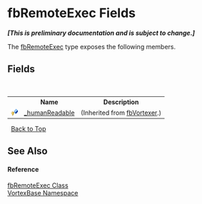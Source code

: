 # fbRemoteExec Fields
 _**\[This is preliminary documentation and is subject to change.\]**_

The <a href="T_VortexBase_fbRemoteExec.md">fbRemoteExec</a> type exposes the following members.


## Fields
&nbsp;<table><tr><th></th><th>Name</th><th>Description</th></tr><tr><td>![Protected field](media/protfield.gif "Protected field")</td><td><a href="F_VortexBase_fbVortexer__humanReadable.md">_humanReadable</a></td><td> (Inherited from <a href="T_VortexBase_fbVortexer.md">fbVortexer</a>.)</td></tr></table>&nbsp;
<a href="#fbremoteexec-fields">Back to Top</a>

## See Also


#### Reference
<a href="T_VortexBase_fbRemoteExec.md">fbRemoteExec Class</a><br /><a href="N_VortexBase.md">VortexBase Namespace</a><br />